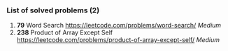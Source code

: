 ### List of solved problems (2)
1. **79** Word Search https://leetcode.com/problems/word-search/ *Medium*
1. **238** Product of Array Except Self https://leetcode.com/problems/product-of-array-except-self/ *Medium*